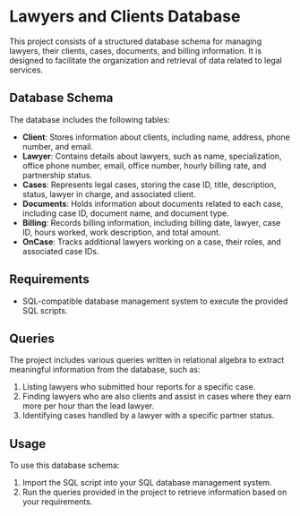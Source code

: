 # Lawyers and Clients Database

This project consists of a structured database schema for managing lawyers, their clients, cases, documents, and billing information. It is designed to facilitate the organization and retrieval of data related to legal services.

## Database Schema

The database includes the following tables:

- **Client**: Stores information about clients, including name, address, phone number, and email.
- **Lawyer**: Contains details about lawyers, such as name, specialization, office phone number, email, office number, hourly billing rate, and partnership status.
- **Cases**: Represents legal cases, storing the case ID, title, description, status, lawyer in charge, and associated client.
- **Documents**: Holds information about documents related to each case, including case ID, document name, and document type.
- **Billing**: Records billing information, including billing date, lawyer, case ID, hours worked, work description, and total amount.
- **OnCase**: Tracks additional lawyers working on a case, their roles, and associated case IDs.

## Requirements

- SQL-compatible database management system to execute the provided SQL scripts.

## Queries

The project includes various queries written in relational algebra to extract meaningful information from the database, such as:

1. Listing lawyers who submitted hour reports for a specific case.
2. Finding lawyers who are also clients and assist in cases where they earn more per hour than the lead lawyer.
3. Identifying cases handled by a lawyer with a specific partner status.

## Usage

To use this database schema:

1. Import the SQL script into your SQL database management system.
2. Run the queries provided in the project to retrieve information based on your requirements.
